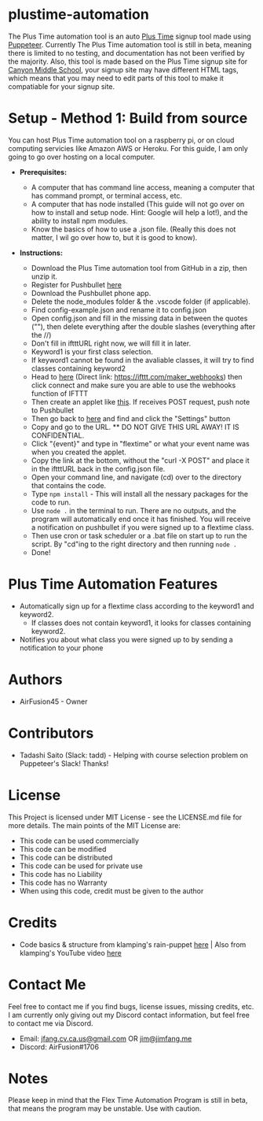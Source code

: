 # plustime-automation
The Plus Time automation tool is an auto [Plus Time](https://plustimenetwork.org/) signup tool made using [Puppeteer](https://pptr.dev/). Currently The Plus Time automation tool is still in beta, meaning there is limited to no testing, and documentation has not been verified by the majority. Also, this tool is made based on the Plus Time signup site for [Canyon Middle School](https://canyon.pltime.net), your signup site may have different HTML tags, which means that you may need to edit parts of this tool to make it compatiable for your signup site. 

# Setup - Method 1: Build from source
You can host Plus Time automation tool on a raspberry pi, or on cloud computing servicies like Amazon AWS or Heroku. For this guide, I am only going to go over hosting on a local computer. 

  * __**Prerequisites:**__
    * A computer that has command line access, meaning a computer that has command prompt, or terminal access, etc.
    * A computer that has node installed (This guide will not go over on how to install and setup node. Hint: Google will help a lot!), and the ability to install npm modules.
    * Know the basics of how to use a .json file. (Really this does not matter, I wil go over how to, but it is good to know). 
    
  * __**Instructions:**__
    * Download the Plus Time automation tool from GitHub in a zip, then unzip it. 
    * Register for Pushbullet [here](http://pushbullet.com)
    * Download the Pushbullet phone app.
    * Delete the node_modules folder & the .vscode folder (if applicable).
    * Find config-example.json and rename it to config.json
    * Open config.json and fill in the missing data in between the quotes ("<DATA HERE>"), then delete everything after the double slashes (everything after the //)
    * Don't fill in iftttURL right now, we will fill it in later.
    * Keyword1 is your first class selection.
    * If keyword1 cannot be found in the avaliable classes, it will try to find classes containing keyword2
    * Head to [here](https://ifttt.com/maker_webhooks) (Direct link: https://ifttt.com/maker_webhooks) then click connect and make sure you are able to use the webhooks function of IFTTT
    * Then create an applet like [this](http://prntscr.com/mvkzce). If receives POST request, push note to Pushbullet
    * Then go back to [here](https://ifttt.com/maker_webhooks) and find and click the "Settings" button
    * Copy and go to the URL. ** DO NOT GIVE THIS URL AWAY! IT IS CONFIDENTIAL.
    * Click "{event}" and type in "flextime" or what your event name was when you created the applet.
    * Copy the link at the bottom, without the "curl -X POST" and place it in the iftttURL back in the config.json file.
    * Open your command line, and navigate (cd) over to the directory that contains the code.
    * Type `npm install` - This will install all the nessary packages for the code to run.
    * Use `node .` in the terminal to run. There are no outputs, and the program will automatically end once it has finished. You will receive a notification on pushbullet if you were signed up to a flextime class.
    * Then use cron or task scheduler or a .bat file on start up to run the script. By "cd"ing to the right directory and then running `node .`
    * Done! 

# Plus Time Automation Features
  * Automatically sign up for a flextime class according to the keyword1 and keyword2.
    * If classes does not contain keyword1, it looks for classes containing keyword2.
  * Notifies you about what class you were signed up to by sending a notification to your phone 

# Authors
  * AirFusion45 - Owner

# Contributors
  * Tadashi Saito (Slack: tadd) - Helping with course selection problem on Puppeteer's Slack! Thanks!

# License
This Project is licensed under MIT License - see the LICENSE.md file for more details. The main points of the MIT License are:
  
  * This code can be used commercially
  * This code can be modified
  * This code can be distributed
  * This code can be used for private use
  * This code has no Liability
  * This code has no Warranty
  * When using this code, credit must be given to the author

# Credits
  * Code basics & structure from klamping's rain-puppet [here](https://github.com/klamping/rain-puppet) | Also from klamping's YouTube video [here](https://youtu.be/6IOrp8HgnJU)

# Contact Me
Feel free to contact me if you find bugs, license issues, missing credits, etc. I am currently only giving out my Discord contact information, but feel free to contact me via Discord. 

  * Email: jfang.cv.ca.us@gmail.com OR jim@jimfang.me
  * Discord: AirFusion#1706

# Notes
  Please keep in mind that the Flex Time Automation Program is still in beta, that means the program may be unstable. Use with caution. 